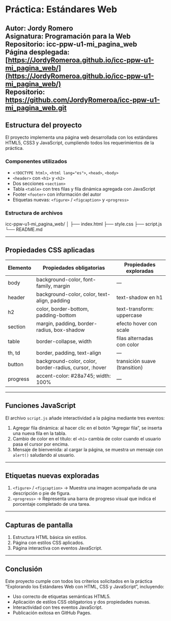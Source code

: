# Práctica: Estándares Web  
**Autor:** Jordy Romero  
**Asignatura:** Programación para la Web  
**Repositorio:** icc-ppw-u1-mi_pagina_web  
**Página desplegada:** [https://JordyRomeroa.github.io/icc-ppw-u1-mi_pagina_web/](https://JordyRomeroa.github.io/icc-ppw-u1-mi_pagina_web/)  
**Repositorio:** https://github.com/JordyRomeroa/icc-ppw-u1-mi_pagina_web.git
---

## Estructura del proyecto
El proyecto implementa una página web desarrollada con los estándares HTML5, CSS3 y JavaScript, cumpliendo todos los requerimientos de la práctica.  

### Componentes utilizados
- `<!DOCTYPE html>`, `<html lang="es">`, `<head>`, `<body>`  
- `<header>` con `<h1>` y `<h2>`  
- Dos secciones `<section>`  
- Tabla `<table>` con tres filas y fila dinámica agregada con JavaScript  
- Footer `<footer>` con información del autor  
- Etiquetas nuevas: `<figure>` / `<figcaption>` y `<progress>`  

### Estructura de archivos
icc-ppw-u1-mi_pagina_web/
│
├── index.html
├── style.css
├── script.js
└── README.md

---

## Propiedades CSS aplicadas
| Elemento | Propiedades obligatorias | Propiedades exploradas |
|----------|------------------------|----------------------|
| body | background-color, font-family, margin | — |
| header | background-color, color, text-align, padding | text-shadow en h1 |
| h2 | color, border-bottom, padding-bottom | text-transform: uppercase |
| section | margin, padding, border-radius, box-shadow | efecto hover con scale |
| table | border-collapse, width | filas alternadas con color |
| th, td | border, padding, text-align | — |
| button | background-color, color, border-radius, cursor, :hover | transición suave (transition) |
| progress | accent-color: #28a745; width: 100% | — |

---

## Funciones JavaScript
El archivo `script.js` añade interactividad a la página mediante tres eventos:

1. Agregar fila dinámica: al hacer clic en el botón “Agregar fila”, se inserta una nueva fila en la tabla.  
2. Cambio de color en el título: el `<h1>` cambia de color cuando el usuario pasa el cursor por encima.  
3. Mensaje de bienvenida: al cargar la página, se muestra un mensaje con `alert()` saludando al usuario.  

---

## Etiquetas nuevas exploradas
1. `<figure>` / `<figcaption>` → Muestra una imagen acompañada de una descripción o pie de figura.  
2. `<progress>` → Representa una barra de progreso visual que indica el porcentaje completado de una tarea.  

---

## Capturas de pantalla
1. Estructura HTML básica sin estilos.  
2. Página con estilos CSS aplicados.  
3. Página interactiva con eventos JavaScript.  

---

## Conclusión
Este proyecto cumple con todos los criterios solicitados en la práctica “Explorando los Estándares Web con HTML, CSS y JavaScript”, incluyendo:

- Uso correcto de etiquetas semánticas HTML5.  
- Aplicación de estilos CSS obligatorios y dos propiedades nuevas.  
- Interactividad con tres eventos JavaScript.  
- Publicación exitosa en GitHub Pages.  
